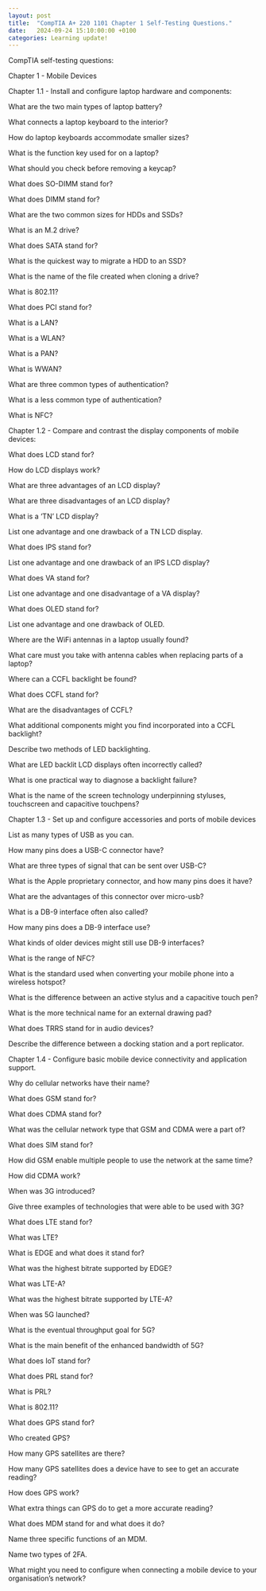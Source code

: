 ```yaml
---
layout: post
title:  "CompTIA A+ 220 1101 Chapter 1 Self-Testing Questions."
date:   2024-09-24 15:10:00:00 +0100
categories: Learning update!
---
```


CompTIA self-testing questions:

Chapter 1 - Mobile Devices

Chapter 1.1 - Install and configure laptop hardware and components:

What are the two main types of laptop battery?

What connects a laptop keyboard to the interior?

How do laptop keyboards accommodate smaller sizes?

What is the function key used for on a laptop?

What should you check before removing a keycap?

What does SO-DIMM stand for?

What does DIMM stand for?

What are the two common sizes for HDDs and SSDs?

What is an M.2 drive?

What does SATA stand for?

What is the quickest way to migrate a HDD to an SSD?

What is the name of the file created when cloning a drive?

What is 802.11?

What does PCI stand for?

What is a LAN?

What is a WLAN?

What is a PAN?

What is WWAN?

What are three common types of authentication?

What is a less common type of authentication? 

What is NFC?


Chapter 1.2 - Compare and contrast the display components of mobile devices:

What does LCD stand for?

How do LCD displays work?

What are three advantages of an LCD display?

What are three disadvantages of an LCD display?

What is a ‘TN’ LCD display?

List one advantage and one drawback of a TN LCD display.

What does IPS stand for?

List one advantage and one drawback of an IPS LCD display?

What does VA stand for?

List one advantage and one disadvantage of a VA display?

What does OLED stand for?

List one advantage and one drawback of OLED.

Where are the WiFi antennas in a laptop usually found?

What care must you take with antenna cables when replacing parts of a laptop?

Where can a CCFL backlight be found?

What does CCFL stand for?

What are the disadvantages of CCFL?

What additional components might you find incorporated into a CCFL backlight?

Describe two methods of LED backlighting.

What are LED backlit LCD displays often incorrectly called?

What is one practical way to diagnose a backlight failure?

What is the name of the screen technology underpinning styluses, touchscreen and capacitive touchpens?


Chapter 1.3 - Set up and configure accessories and ports of mobile devices

List as many types of USB as you can. 

How many pins does a USB-C connector have?

What are three types of signal that can be sent over USB-C?

What is the Apple proprietary connector, and how many pins does it have?

What are the advantages of this connector over micro-usb?

What is a DB-9 interface often also called?

How many pins does a DB-9 interface use?

What kinds of older devices might still use DB-9 interfaces?

What is the range of NFC?

What is the standard used when converting your mobile phone into a wireless hotspot?

What is the difference between an active stylus and a capacitive touch pen?

What is the more technical name for an external drawing pad?

What does TRRS stand for in audio devices?

Describe the difference between a docking station and a port replicator.


Chapter 1.4 - Configure basic mobile device connectivity and application support.

Why do cellular networks have their name?

What does GSM stand for?

What does CDMA stand for?

What was the cellular network type that GSM and CDMA were a part of?

What does SIM stand for?

How did GSM enable multiple people to use the network at the same time?

How did CDMA work?

When was 3G introduced?

Give three examples of technologies that were able to be used with 3G?

What does LTE stand for?

What was LTE?

What is EDGE and what does it stand for?

What was the highest bitrate supported by EDGE?

What was LTE-A?

What was the highest bitrate supported by LTE-A?

When was 5G launched?

What is the eventual throughput goal for 5G?

What is the main benefit of the enhanced bandwidth of 5G?

What does IoT stand for?

What does PRL stand for?

What is PRL? 

What is 802.11?

What does GPS stand for?

Who created GPS?

How many GPS satellites are there?

How many GPS satellites does a device have to see to get an accurate reading?

How does GPS work?

What extra things can GPS do to get a more accurate reading?

What does MDM stand for and what does it do?

Name three specific functions of an MDM.

Name two types of 2FA.

What might you need to configure when connecting a mobile device to your organisation’s network?
